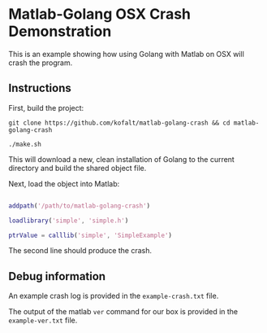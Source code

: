 # Matlab-Golang OSX Crash Demonstration

This is an example showing how using Golang with Matlab on OSX will crash the program.

## Instructions

First, build the project:

```
git clone https://github.com/kofalt/matlab-golang-crash && cd matlab-golang-crash

./make.sh
```

This will download a new, clean installation of Golang to the current directory and build the shared object file.

Next, load the object into Matlab:

```matlab

addpath('/path/to/matlab-golang-crash')

loadlibrary('simple', 'simple.h')

ptrValue = calllib('simple', 'SimpleExample')
```

The second line should produce the crash.

## Debug information

An example crash log is provided in the `example-crash.txt` file.

The output of the matlab `ver` command for our box is provided in the `example-ver.txt` file.
